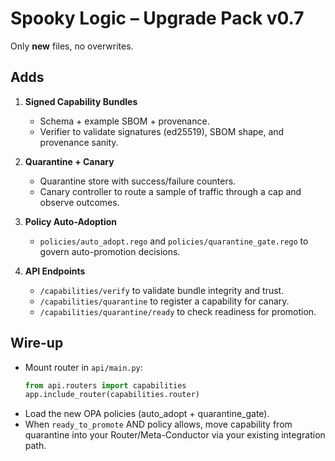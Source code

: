 # Spooky Logic – Upgrade Pack v0.7

Only **new** files, no overwrites.

## Adds
1) **Signed Capability Bundles**
   - Schema + example SBOM + provenance.
   - Verifier to validate signatures (ed25519), SBOM shape, and provenance sanity.

2) **Quarantine + Canary**
   - Quarantine store with success/failure counters.
   - Canary controller to route a sample of traffic through a cap and observe outcomes.

3) **Policy Auto-Adoption**
   - `policies/auto_adopt.rego` and `policies/quarantine_gate.rego` to govern auto-promotion decisions.

4) **API Endpoints**
   - `/capabilities/verify` to validate bundle integrity and trust.
   - `/capabilities/quarantine` to register a capability for canary.
   - `/capabilities/quarantine/ready` to check readiness for promotion.

## Wire-up
- Mount router in `api/main.py`:
  ```python
  from api.routers import capabilities
  app.include_router(capabilities.router)
  ```
- Load the new OPA policies (auto_adopt + quarantine_gate).
- When `ready_to_promote` AND policy allows, move capability from quarantine into your Router/Meta-Conductor via your existing integration path.
